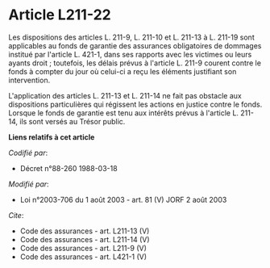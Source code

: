 # Article L211-22

Les dispositions des articles L. 211-9, L. 211-10 et L. 211-13 à L. 211-19 sont applicables au fonds de garantie des
assurances obligatoires de dommages institué par l'article L. 421-1, dans ses rapports avec les victimes ou leurs ayants
droit ; toutefois, les délais prévus à l'article L. 211-9 courent contre le fonds à compter du jour où celui-ci a reçu les
éléments justifiant son intervention. 

L'application des articles L. 211-13 et L. 211-14 ne fait pas obstacle aux dispositions particulières qui régissent les
actions en justice contre le fonds. Lorsque le fonds de garantie est tenu aux intérêts prévus à l'article L. 211-14, ils sont
versés au Trésor public.

**Liens relatifs à cet article**

_Codifié par_:

  - Décret n°88-260 1988-03-18

_Modifié par_:

  - Loi n°2003-706 du 1 août 2003 - art. 81 (V) JORF 2 août 2003

_Cite_:

  - Code des assurances - art. L211-13 (V)
  - Code des assurances - art. L211-14 (V)
  - Code des assurances - art. L211-9 (V)
  - Code des assurances - art. L421-1 (V)
